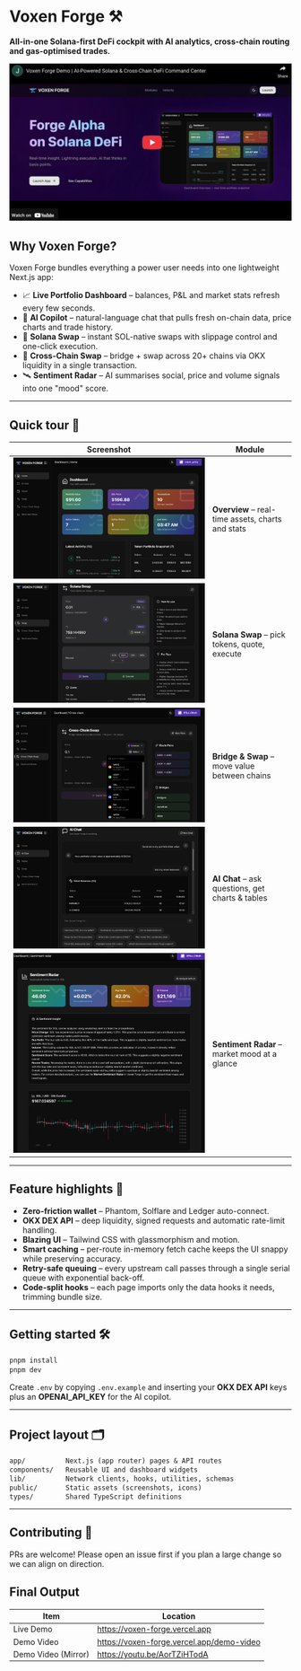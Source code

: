 # Voxen Forge ⚒️

**All-in-one Solana-first DeFi cockpit with AI analytics, cross-chain routing and gas-optimised trades.**

[![Voxen Forge Demo](public/images/voxen-forge-demo.png)](https://youtu.be/AorTZiHTodA)

## Why Voxen Forge?

Voxen Forge bundles everything a power user needs into one lightweight Next.js app:

- 📈 **Live Portfolio Dashboard** – balances, P&L and market stats refresh every few seconds.
- 💬 **AI Copilot** – natural-language chat that pulls fresh on-chain data, price charts and trade history.
- 🔄 **Solana Swap** – instant SOL-native swaps with slippage control and one-click execution.
- 🌉 **Cross-Chain Swap** – bridge + swap across 20+ chains via OKX liquidity in a single transaction.
- 🛰️ **Sentiment Radar** – AI summarises social, price and volume signals into one "mood" score.

---

## Quick tour 🚀

| Screenshot                                         | Module                                            |
| -------------------------------------------------- | ------------------------------------------------- |
| ![Dashboard](public/images/dashboard-overview.png) | **Overview** – real-time assets, charts and stats |
| ![Swap](public/images/swap.png)                    | **Solana Swap** – pick tokens, quote, execute     |
| ![Cross-Chain](public/images/cross-chain-swap.png) | **Bridge & Swap** – move value between chains     |
| ![AI Chat](public/images/ai-chat.png)              | **AI Chat** – ask questions, get charts & tables  |
| ![Analytics](public/images/sol-analytics.png)      | **Sentiment Radar** – market mood at a glance     |

---

## Feature highlights 🌟

- **Zero-friction wallet** – Phantom, Solflare and Ledger auto-connect.
- **OKX DEX API** – deep liquidity, signed requests and automatic rate-limit handling.
- **Blazing UI** – Tailwind CSS with glassmorphism and motion.
- **Smart caching** – per-route in-memory fetch cache keeps the UI snappy while preserving accuracy.
- **Retry-safe queuing** – every upstream call passes through a single serial queue with exponential back-off.
- **Code-split hooks** – each page imports only the data hooks it needs, trimming bundle size.

---

## Getting started 🛠️

```bash
pnpm install
pnpm dev
```

Create `.env` by copying `.env.example` and inserting your **OKX DEX API** keys plus an **OPENAI_API_KEY** for the AI copilot.

---

## Project layout 🗂️

```text
app/          Next.js (app router) pages & API routes
components/   Reusable UI and dashboard widgets
lib/          Network clients, hooks, utilities, schemas
public/       Static assets (screenshots, icons)
types/        Shared TypeScript definitions
```

---

## Contributing 🤝

PRs are welcome! Please open an issue first if you plan a large change so we can align on direction.

## Final Output

| Item                | Location                                  |
| ------------------- | ----------------------------------------- |
| Live Demo           | https://voxen-forge.vercel.app            |
| Demo Video          | https://voxen-forge.vercel.app/demo-video |
| Demo Video (Mirror) | https://youtu.be/AorTZiHTodA              |

